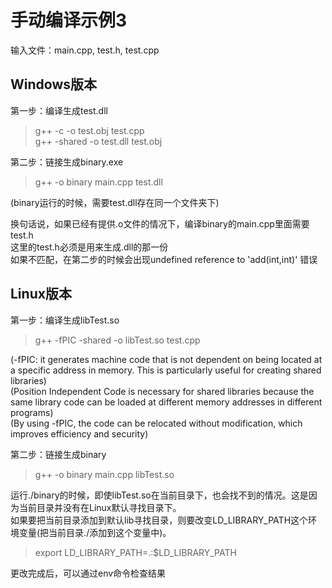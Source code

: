 # 手动编译示例3
输入文件：main.cpp, test.h, test.cpp  

## Windows版本
第一步：编译生成test.dll  
> g++ -c -o test.obj test.cpp  
> g++ -shared -o test.dll test.obj  


第二步：链接生成binary.exe  
> g++ -o binary main.cpp test.dll  

(binary运行的时候，需要test.dll存在同一个文件夹下)  

换句话说，如果已经有提供.o文件的情况下，编译binary的main.cpp里面需要test.h  
这里的test.h必须是用来生成.dll的那一份  
如果不匹配，在第二步的时候会出现undefined reference to 'add(int,int)' 错误  

## Linux版本
第一步：编译生成libTest.so  
> g++ -fPIC -shared -o libTest.so test.cpp  

(-fPIC: it generates machine code that is not dependent on being located at a specific address in memory. This is particularly useful for creating shared libraries)  
(Position Independent Code is necessary for shared libraries because the same library code can be loaded at different memory addresses in different programs)  
(By using -fPIC, the code can be relocated without modification, which improves efficiency and security)  

第二步：链接生成binary  
> g++ -o binary main.cpp libTest.so

运行./binary的时候，即使libTest.so在当前目录下，也会找不到的情况。这是因为当前目录并没有在Linux默认寻找目录下。  
如果要把当前目录添加到默认lib寻找目录，则要改变LD_LIBRARY_PATH这个环境变量(把当前目录./添加到这个变量中)。  
> export LD_LIBRARY_PATH=.:$LD_LIBRARY_PATH

更改完成后，可以通过env命令检查结果  

